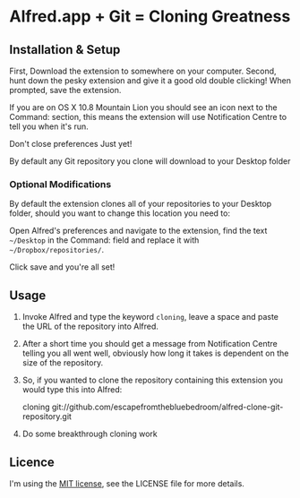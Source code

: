 # Alfred.app + Git = Cloning Greatness #

## Installation & Setup ##

First, Download the extension to somewhere on your computer. 
Second, hunt down the pesky extension and give it a good old double clicking! When prompted, save the extension.

If you are on OS X 10.8 Mountain Lion you should see an icon next to the Command: section, this means the extension will use Notification Centre to tell you when it's run.

Don't close preferences Just yet!

By default any Git repository you clone will download to your Desktop folder
### Optional Modifications

By default the extension clones all of your repositories to your Desktop folder, should you want to change this location you need to:

Open Alfred's preferences and navigate to the extension, find the text `~/Desktop` in the Command: field and replace it with `~/Dropbox/repositories/`.

Click save and you're all set!



## Usage

1. Invoke Alfred and type the keyword `cloning`, leave a space and paste the URL of the repository into Alfred.
2. After a short time you should get a message from Notification Centre telling you all went well, obviously how long it takes is dependent on the size of the repository.
3. So, if you wanted to clone the repository containing this extension you would type this into Alfred:

	cloning git://github.com/escapefromthebluebedroom/alfred-clone-git-repository.git

6. Do some breakthrough cloning work




## Licence
I'm using the [MIT license][licence], see the LICENSE file for more details.

[licence]: http://www.opensource.org/licenses/MIT
